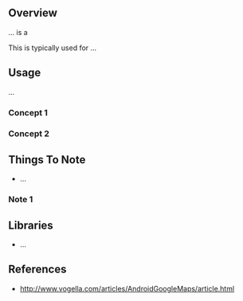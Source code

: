 ## Overview

... is a 

This is typically used for ...

## Usage

...

### Concept 1

### Concept 2

## Things To Note

* ...

### Note 1

## Libraries

* ...

## References

 * <http://www.vogella.com/articles/AndroidGoogleMaps/article.html>